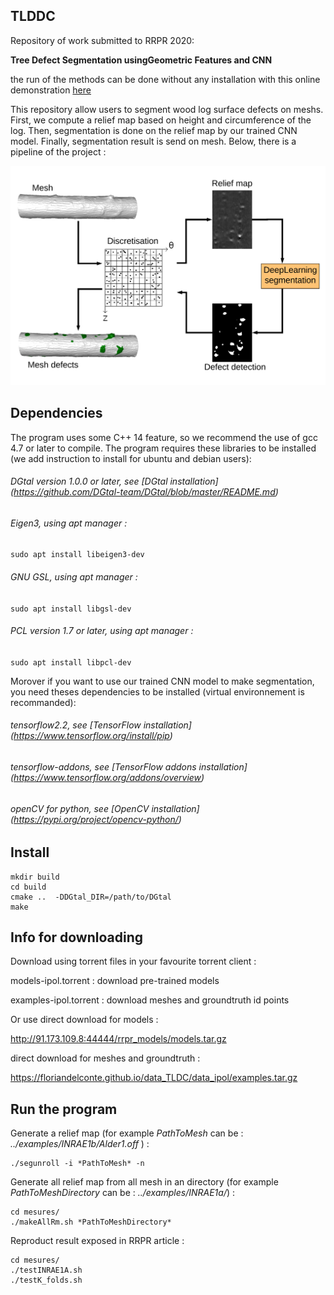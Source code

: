 ## TLDDC
<!--This code use a previous work (https://github.com/vanthonguyen/treelogdefectsegmentation). The previous work first compute a centerline from a tree mesh (by accumulation in 3D voxels) then an estimation of the surface radius is done by the studies of rectangular patch around vertices mesh. This allows the computation of delta distance for each vertices. Finally a treshold  (Rosin) is compute to distinguish wich vertices is a part of defect or not. To know more about the previous work, there is an online demo : http://ipol-geometry.loria.fr/~kerautre/ipol_demo/TDD_IPOLDemo/ and there is an article :  ICPR 2016 "Segmentation of defects on log surface from terrestrial Lidar data".

Here, we want to explore an other use of the centerline. The main idea, is using centerline to unroll tree mesh, then work on 2D image with an intensity able to represent defect shape. This image may be usefull to labeling task, segmentation task, and clasification task. -->
Repository of work submitted to RRPR 2020:

**Tree Defect Segmentation usingGeometric Features and CNN**

the run of the methods can be done without any installation with this online demonstration [here](http://kerautret.github.io/TLDDC)

This repository allow users to segment wood log surface defects on meshs. First, we compute a relief map based on height and circumference of the log. Then, segmentation is done on the relief map by our trained CNN model. Finally, segmentation result is send on mesh. Below, there is a pipeline of the project :  

![alt text](pipeline.png?raw=true "Pipeline")

## Dependencies
The program uses some C++ 14 feature, so we recommend the use of gcc 4.7 or later to compile. The program requires these libraries to be installed (we add instruction to install for ubuntu and debian users):
###### DGtal version 1.0.0 or later, see [DGtal installation] (https://github.com/DGtal-team/DGtal/blob/master/README.md)
###### Eigen3, using apt manager :
``` sudo apt install libeigen3-dev ```
###### GNU GSL, using apt manager :
``` sudo apt install libgsl-dev ```
###### PCL version 1.7 or later, using apt manager :
``` sudo apt install libpcl-dev ```

Morover if you want to use our trained CNN model to make segmentation, you need theses dependencies to be installed (virtual environnement is recommanded):
###### tensorflow2.2, see [TensorFlow installation] (https://www.tensorflow.org/install/pip)
###### tensorflow-addons, see [TensorFlow addons installation] (https://www.tensorflow.org/addons/overview)
###### openCV for python, see [OpenCV installation] (https://pypi.org/project/opencv-python/)
## Install
```
mkdir build
cd build
cmake ..  -DDGtal_DIR=/path/to/DGtal
make
```
## Info for downloading
Download using torrent files in your favourite torrent client :

models-ipol.torrent : download pre-trained models

examples-ipol.torrent : download meshes and groundtruth id points

Or use direct download for models :

http://91.173.109.8:44444/rrpr_models/models.tar.gz

direct download for meshes and groundtruth :

https://floriandelconte.github.io/data_TLDC/data_ipol/examples.tar.gz

## Run the program
Generate a relief map (for example *PathToMesh* can be : *../examples/INRAE1b/Alder1.off* ) :
```
./segunroll -i *PathToMesh* -n
```
Generate all relief map from all mesh in an directory (for example *PathToMeshDirectory* can be : *../examples/INRAE1a/*) :
```
cd mesures/
./makeAllRm.sh *PathToMeshDirectory*
```
Reproduct result exposed in RRPR article :
```
cd mesures/
./testINRAE1A.sh
./testK_folds.sh
```
